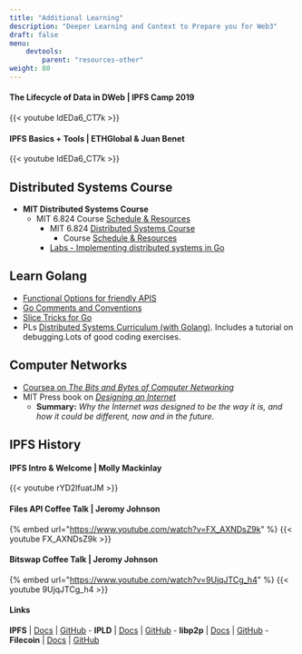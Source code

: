 ```yaml
---
title: "Additional Learning"
description: "Deeper Learning and Context to Prepare you for Web3"
draft: false
menu:
    devtools:
        parent: "resources-other"
weight: 80
---
```


#### The Lifecycle of Data in DWeb | IPFS Camp 2019

{{< youtube ldEDa6_CT7k >}}

#### IPFS Basics + Tools | ETHGlobal & Juan Benet

<!-- Add Description -->

{{< youtube ldEDa6_CT7k >}}

## Distributed Systems Course

* **MIT Distributed Systems Course**
  * MIT 6.824 Course [Schedule & Resources](https://pdos.csail.mit.edu/6.824/schedule.html)
    * MIT 6.824 [Distributed Systems Course](https://pdos.csail.mit.edu/6.824/)
      * Course [Schedule & Resources](https://pdos.csail.mit.edu/6.824/schedule.html)
    * [Labs - Implementing distributed systems in Go](https://ipfs.io/ipfs/Qmcri6S86LuivUY4FDcM1phu5REXcFYootxn1GsRoqnFN4/)

## Learn Golang

* [Functional Options for friendly APIS](https://dave.cheney.net/2014/10/17/functional-options-for-friendly-apis)
* [Go Comments and Conventions](https://github.com/golang/go/wiki/CodeReviewComments)
* [Slice Tricks for Go](https://github.com/golang/go/wiki/SliceTricks)
* PLs [Distributed Systems Curriculum (with Golang)](https://docs.google.com/document/d/18mlkt3JPHP2eSeDOeCE0wafnLKv95Taj0rDh0NIus3Y/edit#heading=h.l73q2rxlx59z). Includes a tutorial on debugging.Lots of good coding exercises.

## Computer Networks

* [Coursea on _The Bits and Bytes of Computer Networking_](https://www.coursera.org/learn/computer-networking)
* MIT Press book on [_Designing an Internet_](https://mitpress.mit.edu/books/designing-internet)
  *   **Summary:** _Why the Internet was designed to be the way it is, and how it could be different, now and in the future._


## IPFS History

#### IPFS Intro & Welcome | Molly Mackinlay

<!-- Summary -->

{{< youtube rYD2lfuatJM >}}

<!-- Important Points -->



#### Files API Coffee Talk | Jeromy Johnson

<!-- Add Summary -->

{% embed url="https://www.youtube.com/watch?v=FX_AXNDsZ9k" %}
{{< youtube FX_AXNDsZ9k >}}


#### Bitswap Coffee Talk | Jeromy Johnson

<!-- Summary -->

{% embed url="https://www.youtube.com/watch?v=9UjqJTCg_h4" %}
{{< youtube 9UjqJTCg_h4 >}}


#### Links

**IPFS** | [Docs](https://docs.ipfs.io) | [GitHub](https://github.com/ipfs) - **IPLD** | [Docs](https://ipld.io/docs/) | [GitHub](https://github.com/ipld) - **libp2p** | [Docs](https://docs.libp2p.io) | [GitHub](https://github.com/libp2p) - **Filecoin** | [Docs](https://docs.filecoin.io) | [GitHub](https://github.com/filecoin-project)